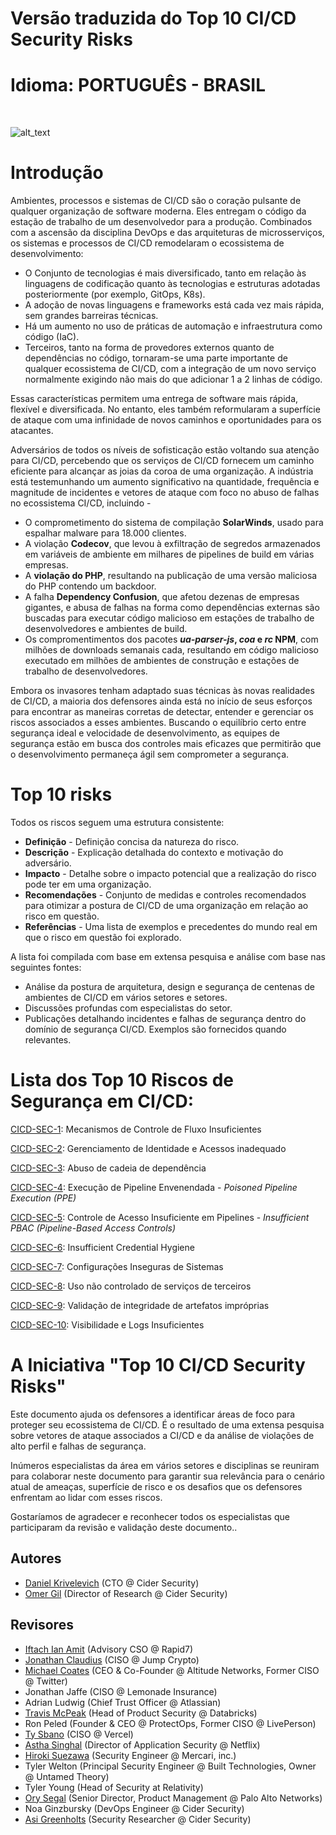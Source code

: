 
# Versão traduzida do Top 10 CI/CD Security Risks
# Idioma: PORTUGUÊS - BRASIL
<br />

![alt_text](assets/images/risks.png)
# Introdução

Ambientes, processos e sistemas de CI/CD são o coração pulsante de qualquer organização de software moderna. Eles entregam o código da estação de trabalho de um desenvolvedor para a produção. Combinados com a ascensão da disciplina DevOps e das arquiteturas de microsserviços, os sistemas e processos de CI/CD remodelaram o ecossistema de desenvolvimento:

* O Conjunto de tecnologias é mais diversificado, tanto em relação às linguagens de codificação quanto às tecnologias e estruturas adotadas posteriormente (por exemplo, GitOps, K8s).
* A adoção de novas linguagens e frameworks está cada vez mais rápida, sem grandes barreiras técnicas.
* Há um aumento no uso de práticas de automação e infraestrutura como código (IaC).
* Terceiros, tanto na forma de provedores externos quanto de dependências no código, tornaram-se uma parte importante de qualquer ecossistema de CI/CD, com a integração de um novo serviço normalmente exigindo não mais do que adicionar 1 a 2 linhas de código.

Essas características permitem uma entrega de software mais rápida, flexível e diversificada. No entanto, eles também reformularam a superfície de ataque com uma infinidade de novos caminhos e oportunidades para os atacantes.

Adversários de todos os níveis de sofisticação estão voltando sua atenção para CI/CD, percebendo que os serviços de CI/CD fornecem um caminho eficiente para alcançar as joias da coroa de uma organização. A indústria está testemunhando um aumento significativo na quantidade, frequência e magnitude de incidentes e vetores de ataque com foco no abuso de falhas no ecossistema CI/CD, incluindo -

* O comprometimento do sistema de compilação **SolarWinds**, usado para espalhar malware para 18.000 clientes.
* A violação **Codecov**, que levou à exfiltração de segredos armazenados em variáveis de ambiente em milhares de pipelines de build em várias empresas.
* A **violação do PHP**, resultando na publicação de uma versão maliciosa do PHP contendo um backdoor.
* A falha **Dependency Confusion**, que afetou dezenas de empresas gigantes, e abusa de falhas na forma como dependências externas são buscadas para executar código malicioso em estações de trabalho de desenvolvedores e ambientes de build.
* Os compromentimentos dos pacotes **_ua-parser-js_, _coa_ e _rc_ NPM**, com milhões de downloads semanais cada, resultando em código malicioso executado em milhões de ambientes de construção e estações de trabalho de desenvolvedores.

Embora os invasores tenham adaptado suas técnicas às novas realidades de CI/CD, a maioria dos defensores ainda está no início de seus esforços para encontrar as maneiras corretas de detectar, entender e gerenciar os riscos associados a esses ambientes. Buscando o equilíbrio certo entre segurança ideal e velocidade de desenvolvimento, as equipes de segurança estão em busca dos controles mais eficazes que permitirão que o desenvolvimento permaneça ágil sem comprometer a segurança.

# Top 10 risks
Todos os riscos seguem uma estrutura consistente:

* **Definição** - Definição concisa da natureza do risco.
* **Descrição** - Explicação detalhada do contexto e motivação do adversário.
* **Impacto** - Detalhe sobre o impacto potencial que a realização do risco pode ter em uma organização.
* **Recomendações** - Conjunto de medidas e controles recomendados para otimizar a postura de CI/CD de uma organização em relação ao risco em questão.
* **Referências** - Uma lista de exemplos e precedentes do mundo real em que o risco em questão foi explorado.

A lista foi compilada com base em extensa pesquisa e análise com base nas seguintes fontes:

* Análise da postura de arquitetura, design e segurança de centenas de ambientes de CI/CD em vários setores e setores.
* Discussões profundas com especialistas do setor.
* Publicações detalhando incidentes e falhas de segurança dentro do domínio de segurança CI/CD. Exemplos são fornecidos quando relevantes.


# Lista dos Top 10 Riscos de Segurança em CI/CD:

[CICD-SEC-1](https://github.com/erickrazr/www-project-top-10-ci-cd-security-risks/blob/main/CICD-SEC-01-Mecanismos-de-Controle-de-Fluxo-Insuficiente-PT-BR.md): Mecanismos de Controle de Fluxo Insuficientes

[CICD-SEC-2](https://github.com/erickrazr/www-project-top-10-ci-cd-security-risks/blob/main/CICD-SEC-02-Gerenciamento-de-Identidade-e-Acessos-inadequado-PT-BR.md): Gerenciamento de Identidade e Acessos inadequado

[CICD-SEC-3](https://github.com/erickrazr/www-project-top-10-ci-cd-security-risks/blob/main/CICD-SEC-03-Abuso-de-cadeia-de-dependencia-PT-BR.md): Abuso de cadeia de dependência

[CICD-SEC-4](https://github.com/erickrazr/www-project-top-10-ci-cd-security-risks/blob/main/CICD-SEC-04-Poisoned-Pipeline-Execution-PT-BR.md): Execução de Pipeline Envenendada - *Poisoned Pipeline Execution (PPE)*

[CICD-SEC-5](https://github.com/erickrazr/www-project-top-10-ci-cd-security-risks/blob/main/CICD-SEC-05-PBAC-Insuficiente-PT-BR.md): Controle de Acesso Insuficiente em Pipelines - *Insufficient PBAC (Pipeline-Based Access Controls)*

[CICD-SEC-6](https://github.com/erickrazr/www-project-top-10-ci-cd-security-risks/blob/main/CICD-SEC-06-Insufficient-Credential-Hygiene-PT-BR.md): Insufficient Credential Hygiene

[CICD-SEC-7](https://github.com/erickrazr/www-project-top-10-ci-cd-security-risks/blob/main/CICD-SEC-07-Configuracoes-Inseguras-de-Sistemas-PT-BR.md): Configurações Inseguras de Sistemas

[CICD-SEC-8](https://github.com/erickrazr/www-project-top-10-ci-cd-security-risks/blob/main/CICD-SEC-08-Uso-nao-controlado-de-servicos-de-terceiros-PT-BR.md): Uso não controlado de serviços de terceiros

[CICD-SEC-9](https://github.com/erickrazr/www-project-top-10-ci-cd-security-risks/blob/main/CICD-SEC-09-Validacao-de-integridade-de-artefatos-improprias-PT-BR.md): Validação de integridade de artefatos impróprias

[CICD-SEC-10](https://github.com/erickrazr/www-project-top-10-ci-cd-security-risks/blob/main/CICD-SEC-10-Visibilidade-e-Logs-Insuficientes-PT-BR.md): Visibilidade e Logs Insuficientes


#  A Iniciativa "Top 10 CI/CD Security Risks" 

Este documento ajuda os defensores a identificar áreas de foco para proteger seu ecossistema de CI/CD. É o resultado de uma extensa pesquisa sobre vetores de ataque associados a CI/CD e da análise de violações de alto perfil e falhas de segurança.

Inúmeros especialistas da área em vários setores e disciplinas se reuniram para colaborar neste documento para garantir sua relevância para o cenário atual de ameaças, superfície de risco e os desafios que os defensores enfrentam ao lidar com esses riscos.

Gostaríamos de agradecer e reconhecer todos os especialistas que participaram da revisão e validação deste documento..


## Autores

* [Daniel Krivelevich](https://twitter.com/Dkrivelev) (CTO @ Cider Security)
* [Omer Gil](https://twitter.com/omer_gil) (Director of Research @ Cider Security)


## Revisores

* [Iftach Ian Amit](https://twitter.com/iiamit) (Advisory CSO @ Rapid7)
* [Jonathan Claudius](https://twitter.com/claudijd) (CISO @ Jump Crypto)
* [Michael Coates](https://twitter.com/_mwc) (CEO & Co-Founder @ Altitude Networks, Former CISO @ Twitter)
* Jonathan Jaffe (CISO @ Lemonade Insurance)
* Adrian Ludwig (Chief Trust Officer @ Atlassian)
* [Travis McPeak](https://twitter.com/travismcpeak) (Head of Product Security @ Databricks)
* Ron Peled (Founder & CEO @ ProtectOps, Former CISO @ LivePerson)
* [Ty Sbano](https://twitter.com/tysbano) (CISO @ Vercel)
* [Astha Singhal](https://twitter.com/astha_singhal) (Director of Application Security @ Netflix)
* [Hiroki Suezawa](https://twitter.com/rung) (Security Engineer @ Mercari, inc.)
* Tyler Welton (Principal Security Engineer @ Built Technologies, Owner @ Untamed Theory)
* Tyler Young (Head of Security at Relativity)
* [Ory Segal](https://twitter.com/orysegal) (Senior Director, Product Management @ Palo Alto Networks)
* Noa Ginzbursky (DevOps Engineer @ Cider Security)
* [Asi Greenholts](https://twitter.com/TupleType) (Security Researcher @ Cider Security)

